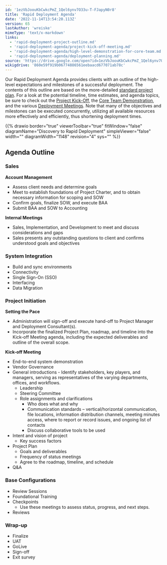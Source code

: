 ```yaml
---
id: '1ezVbJoouKbCwkcPmZ_1Qel6ynv7O33u-T-FJapyN0r8'
title: 'Rapid Deployment Agenda'
date: '2022-11-14T13:54:20.113Z'
version: 65
lastAuthor: 'wreiske'
mimeType: 'text/x-markdown'
links:
  - 'rapid-deployment-project-outline.md'
  - 'rapid-deployment-agenda/project-kick-off-meeting.md'
  - 'rapid-deployment-agenda/high-level-demonstration-for-core-team.md'
  - 'rapid-deployment-agenda/deployment-planning.md'
source: 'https://drive.google.com/open?id=1ezVbJoouKbCwkcPmZ_1Qel6ynv7O33u-T-FJapyN0r8'
wikigdrive: '860e59f919b06774886561eebaacd677071ab78c'
---
```

Our Rapid Deployment Agenda provides clients with an outline of the high-level expectations and milestones of a successful deployment. The contents of this outline are based on the more-detailed [standard project plan](rapid-deployment-project-outline.md). For a look at the potential timeline, time estimates, and agenda topics, be sure to check out the [Project Kick-Off](rapid-deployment-agenda/project-kick-off-meeting.md), the [Core Team Demonstration](rapid-deployment-agenda/high-level-demonstration-for-core-team.md), and the various [Deployment Meetings](rapid-deployment-agenda/deployment-planning.md). Note that many of the objectives and milestones can be executed concurrently, utilizing all available resources more effectively and efficiently, thus shortening deployment times.

{{% drawio border="true" viewerToolbar="true" fitWindow="false" diagramName="Discovery to Rapid Deployment" simpleViewer="false" width="" diagramWidth="1148" revision="4" sys="" %}}

## Agenda Outline

### Sales

**Account Management**

* Assess client needs and determine goals
* Meet to establish foundations of Project Charter, and to obtain necessary information for scoping and SOW
* Confirm goals, finalize SOW, and execute BAA
* Submit BAA and SOW to Accounting

**Internal Meetings**

* Sales, Implementation, and Development to meet and discuss considerations and gaps
* Sales presents any outstanding questions to client and confirms understood goals and objectives

### System Integration

* Build and sync environments
* Connectivity
* Single Sign-On (SSO)
* Interfacing
* Data Migration

### Project Initiation

**Setting the Pace**

* Administration will sign-off and execute hand-off to Project Manager and Deployment Consultant(s).
* Incorporate the finalized Project Plan, roadmap, and timeline into the Kick-off Meeting agenda, including the expected deliverables and outline of the overall scope.

**Kick-off Meeting**

* End-to-end system demonstration
* Vendor Governance
* General introductions - Identify stakeholders, key players, and managers, serving as representatives of the varying departments, offices, and workflows.
    * Leadership
    * Steering Committee
    * Role assignments and clarifications
        * Who does what and why
        * Communication standards – vertical/horizontal communication, file locations, information distribution channels, meeting minutes access, where to report or record issues, and ongoing list of contacts
        * Discuss collaborative tools to be used
* Intent and vision of project
    * Key success factors
* Project Plan
    * Goals and deliverables
    * Frequency of status meetings
    * Agree to the roadmap, timeline, and schedule
* Q&A

### Base Configurations

* Review Sessions
* Foundational Training
* Checkpoints
    * Use these meetings to assess status, progress, and next steps.
* Reviews

### Wrap-up

* Finalize
* UAT
* GoLive
* Sign-off
* Exit survey
